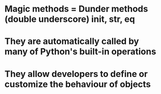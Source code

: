 # Magic methods = Dunder methods (double underscore) __init__, __str__, __eq__
#                They are automatically called by many of Python's built-in operations
#                They allow developers to define or customize the behaviour of objects
